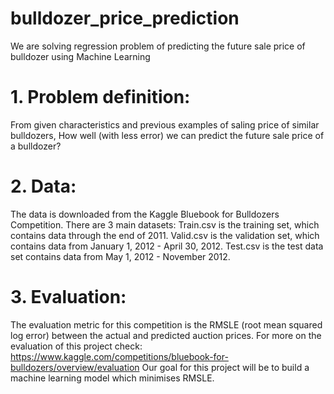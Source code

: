 # bulldozer_price_prediction
We are solving regression problem of predicting the future sale price of bulldozer using Machine Learning

# 1. Problem definition:
From given characteristics and previous examples of saling price of similar bulldozers, How well (with less error) we can predict the future sale price of a bulldozer?

# 2. Data:
The data is downloaded from the Kaggle Bluebook for Bulldozers Competition.
There are 3 main datasets:
  Train.csv is the training set, which contains data through the end of 2011.
  Valid.csv is the validation set, which contains data from January 1, 2012 - April 30, 2012.
  Test.csv is the test data set contains data from May 1, 2012 - November 2012.

# 3. Evaluation:
The evaluation metric for this competition is the RMSLE (root mean squared log error) between the actual and predicted auction prices.
For more on the evaluation of this project check: https://www.kaggle.com/competitions/bluebook-for-bulldozers/overview/evaluation
Our goal for this project will be to build a machine learning model which minimises RMSLE.
